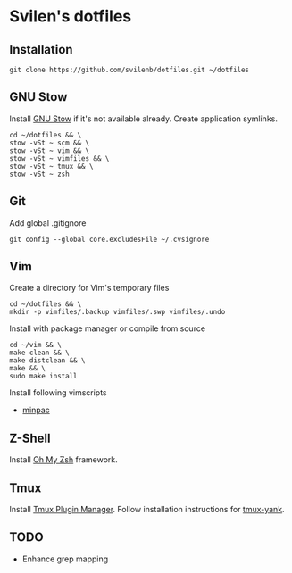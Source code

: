 # Svilen's dotfiles

## Installation

```
git clone https://github.com/svilenb/dotfiles.git ~/dotfiles
```

## GNU Stow

Install [GNU Stow](https://www.gnu.org/software/stow/) if it's not available already. Create application symlinks.

```
cd ~/dotfiles && \
stow -vSt ~ scm && \
stow -vSt ~ vim && \
stow -vSt ~ vimfiles && \
stow -vSt ~ tmux && \
stow -vSt ~ zsh
```

## Git

Add global .gitignore

```
git config --global core.excludesFile ~/.cvsignore
```

## Vim

Create a directory for Vim's temporary files

```
cd ~/dotfiles && \
mkdir -p vimfiles/.backup vimfiles/.swp vimfiles/.undo
```

Install with package manager or compile from source

```
cd ~/vim && \
make clean && \
make distclean && \
make && \
sudo make install
```

Install following vimscripts

* [minpac](https://github.com/k-takata/minpac)

## Z-Shell

Install [Oh My Zsh](https://github.com/robbyrussell/oh-my-zsh) framework.

## Tmux

Install [Tmux Plugin Manager](https://github.com/tmux-plugins/tpm).
Follow installation instructions for [tmux-yank](https://github.com/tmux-plugins/tmux-yank).

## TODO

* Enhance grep mapping

